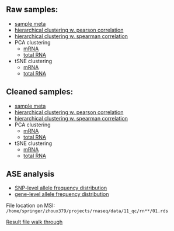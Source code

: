 ## Raw samples:
* [sample meta](https://github.com/orionzhou/barn/tree/master/data/15_read_list)
* [hierarchical clustering w. pearson correlation](11.hclust.p.pdf)
* [hierarchical clustering w. spearman correlation](11.hclust.s.pdf)
* PCA clustering
  - [mRNA](11.pca.m.pdf)
  - [total RNA](11.pca.t.pdf)
* tSNE clustering
  - [mRNA](11.tsne.m.pdf)
  - [total RNA](11.tsne.t.pdf)

## Cleaned samples:
* [sample meta](01.meta.tsv)
* [hierarchical clustering w. pearson correlation](21.hclust.p.pdf)
* [hierarchical clustering w. spearman correlation](21.hclust.s.pdf)
* PCA clustering
  - [mRNA](21.pca.m.pdf)
  - [total RNA](21.pca.t.pdf)
* tSNE clustering
  - [mRNA](21.tsne.m.pdf)
  - [total RNA](21.tsne.t.pdf)

## ASE analysis
* [SNP-level allele frequency distribution](32.afs_site.pdf)
* [gene-level allele frequency distribution](31.afs_gene.pdf)

File location on MSI:
`/home/springer/zhoux379/projects/rnaseq/data/11_qc/rn**/01.rds`

[Result file walk through](https://github.com/orionzhou/rnaseq/blob/master/output.md)
